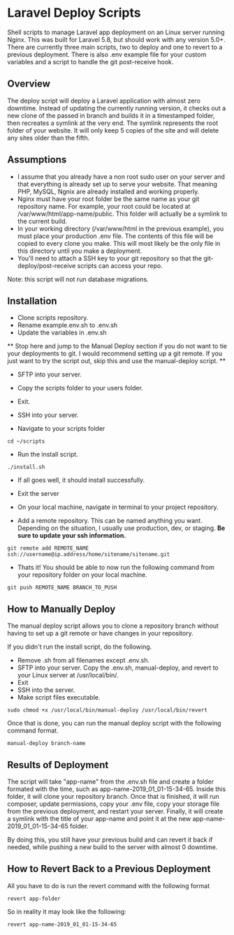 # Laravel Deploy Scripts
Shell scripts to manage Laravel app deployment on an Linux server running Nginx. This was built for Laravel 5.8, but should work with any version 5.0+. There are currently three main scripts, two to deploy and one to revert to a previous deployment. There is also .env example file for your custom variables and a script to handle the git post-receive hook.

## Overview

The deploy script will deploy a Laravel application with almost zero downtime. Instead of updating the currently running version, it checks out a new clone of the passed in branch and builds it in a timestamped folder, then recreates a symlink at the very end. The symlink represents the root folder of your website. It will only keep 5 copies of the site and will delete any sites older than the fifth.

## Assumptions
* I assume that you already have a non root sudo user on your server and that everything is already set up to serve your website. That meaning PHP, MySQL, Ngnix are already installed and working properly.
* Nginx must have your root folder be the same name as your git repository name. For example, your root could be located at /var/www/html/app-name/public. This folder will actually be a symlink to the current build.
* In your working directory (/var/www/html in the previous example), you must place your production .env file. The contents of this file will be copied to every clone you make. This will most likely be the only file in this directory until you make a deployment.
* You’ll need to attach a SSH key to your git repository so that the git-deploy/post-receive scripts can access your repo.

Note: this script will not run database migrations.

## Installation
* Clone scripts repository.
* Rename example.env.sh to .env.sh
* Update the variables in .env.sh

** Stop here and jump to the Manual Deploy section if you do not want to tie your deployments to git. I would recommend setting up a git remote. If you just want to try the script out, skip this and use the manual-deploy script. **

* SFTP into your server.
* Copy the scripts folder to your users folder. 
* Exit.

* SSH into your server.
* Navigate to your scripts folder
```
cd ~/scripts
```
* Run the install script. 
```
./install.sh
```
* If all goes well, it should install successfully.
* Exit the server

* On your local machine, navigate in terminal to your project repository.
* Add a remote repository. This can be named anything you want. Depending on the situation, I usually use production, dev, or staging. **Be sure to update your ssh information.**
```
git remote add REMOTE_NAME 
ssh://username@ip.address/home/sitename/sitename.git
```

* Thats it! You should be able to now run the following command from your repository folder on your local machine.
```
git push REMOTE_NAME BRANCH_TO_PUSH
```

## How to Manually Deploy
The manual deploy script allows you to clone a repository branch without having to set up a git remote or have changes in your repository. 

If you didn't run the install script, do the following.
* Remove .sh from all filenames except .env.sh.
* SFTP into your server. Copy the .env.sh, manual-deploy, and revert to your Linux server at /usr/local/bin/. 
* Exit
* SSH into the server.
* Make script files executable.

```
sudo chmod +x /usr/local/bin/manual-deploy /usr/local/bin/revert
```

Once that is done, you can run the manual deploy script with the following command format.

```
manual-deploy branch-name
```

## Results of Deployment
The script will take "app-name" from the .env.sh file and create a folder formated with the time, such as app-name-2019_01_01-15-34-65. Inside this folder, it will clone your repository branch. Once that is finished, it will run composer, update permissions, copy your .env file, copy your storage file from the previous deployment, and restart your server. Finally, it will create a symlink with the title of your app-name and point it at the new app-name-2019_01_01-15-34-65 folder. 

By doing this, you still have your previous build and can revert it back if needed, while pushing a new build to the server with almost 0 downtime. 

## How to Revert Back to a Previous Deployment
All you have to do is run the revert command with the following format
```
revert app-folder
```

So in reality it may look like the following:

```
revert app-name-2019_01_01-15-34-65
```


